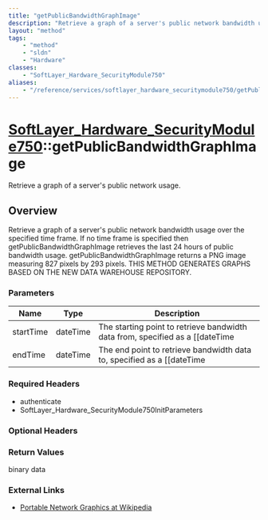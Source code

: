 ```yaml
---
title: "getPublicBandwidthGraphImage"
description: "Retrieve a graph of a server's public network bandwidth usage over the specified time frame. If no time frame is specifi... "
layout: "method"
tags:
    - "method"
    - "sldn"
    - "Hardware"
classes:
    - "SoftLayer_Hardware_SecurityModule750"
aliases:
    - "/reference/services/softlayer_hardware_securitymodule750/getPublicBandwidthGraphImage"
---
```

# [SoftLayer_Hardware_SecurityModule750](/reference/services/SoftLayer_Hardware_SecurityModule750)::getPublicBandwidthGraphImage

Retrieve a graph of a server's public network usage.


## Overview 
Retrieve a graph of a server's public network bandwidth usage over the specified time frame. If no time frame is specified then getPublicBandwidthGraphImage retrieves the last 24 hours of public bandwidth usage. getPublicBandwidthGraphImage returns a PNG image measuring 827 pixels by 293 pixels.  THIS METHOD GENERATES GRAPHS BASED ON THE NEW DATA WAREHOUSE REPOSITORY. 

### Parameters 
|Name | Type | Description |
| --- | --- | --- |
|startTime| dateTime| The starting point to retrieve bandwidth data from, specified as a [[dateTime|date]].|
|endTime| dateTime| The end point to retrieve bandwidth data to, specified as a [[dateTime|date]].|


### Required Headers
* authenticate
* SoftLayer_Hardware_SecurityModule750InitParameters

### Optional Headers

### Return Values
binary data

### External Links


* [Portable Network Graphics at Wikipedia](http://en.wikipedia.org/wiki/Portable_Network_Graphics)


